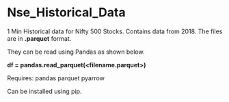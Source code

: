 # Nse_Historical_Data
1 Min Historical data for Nifty 500 Stocks.
Contains data from 2018.
The files are in **.parquet** format.

They can be read using Pandas as shown below.

  **df = pandas.read_parquet(<filename.parquet>)**

Requires:
    pandas 
    parquet 
    pyarrow

Can be installed using pip.